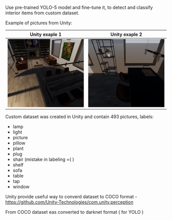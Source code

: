 
Use pre-trained YOLO-5 model and fine-tune it, to detect and classify interior items from custom dataset.

Example of pictures from Unity:

| Unity exaple 1                                                 | Unity exaple 2             |
| -------------------------------------------------------- | ---------------------- |
|![alt text](https://github.com/IrDIE/TestRepo/blob/main/classic_CV/detection/YOLO_unity_dataset/step225.camera.png) |![alt text](https://github.com/IrDIE/TestRepo/blob/main/classic_CV/detection/YOLO_unity_dataset/step273.camera.png) |








Custom dataset was created in Unity and contain 493 pictures, labels:

* lamp
* light
* picture
* pillow
* plant
* plug
* shair (mistake in labeling =( )
* shelf
* sofa
* table
* tap
* window

Unity provide useful way to converd dataset to COCO format - https://github.com/Unity-Technologies/com.unity.perception

From COCO dataset eas converted to darknet format ( for YOLO )
